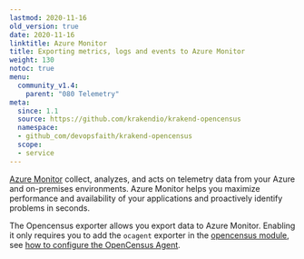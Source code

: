 ```yaml
---
lastmod: 2020-11-16
old_version: true
date: 2020-11-16
linktitle: Azure Monitor
title: Exporting metrics, logs and events to Azure Monitor
weight: 130
notoc: true
menu:
  community_v1.4:
    parent: "080 Telemetry"
meta:
  since: 1.1
  source: https://github.com/krakendio/krakend-opencensus
  namespace:
  - github_com/devopsfaith/krakend-opencensus
  scope:
  - service
---
```


[Azure Monitor](https://azure.microsoft.com/en-us/services/monitor/) collect, analyzes, and acts on telemetry data from your Azure and on-premises environments. Azure Monitor helps you maximize performance and availability of your applications and proactively identify problems in seconds.

The Opencensus exporter allows you export data to Azure Monitor. Enabling it only requires you to add the `ocagent` exporter in the [opencensus module](/docs/v1.4/telemetry/opencensus/), see [how to configure the OpenCensus Agent](/docs/v1.4/telemetry/ocagent/).
